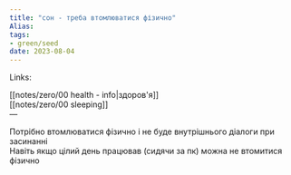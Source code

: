 ```yaml
---
title: "сон - треба втомлюватися фізично"
Alias: 
tags:
- green/seed
date: 2023-08-04
---
```

Links:  

[[notes/zero/00 health - info|здоров'я]]  
[[notes/zero/00 sleeping]]  
— 

Потрібно втомлюватися фізично і не буде внутрішнього діалоги при засинанні  
Навіть якщо цілий день працював (сидячи за пк) можна не втомитися фізично